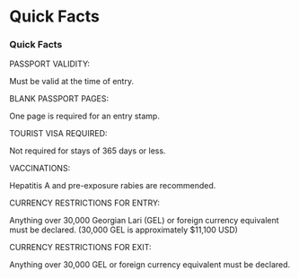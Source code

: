 # Quick Facts

### Quick Facts

PASSPORT VALIDITY:

Must be valid at the time of entry.

BLANK PASSPORT PAGES:

One page is required for an entry stamp.

TOURIST VISA REQUIRED:

Not required for stays of 365 days or less.

VACCINATIONS:

Hepatitis A and pre-exposure rabies are recommended.

CURRENCY RESTRICTIONS FOR ENTRY:

Anything over 30,000 Georgian Lari (GEL) or foreign currency equivalent must be declared. (30,000 GEL is approximately $11,100 USD)

CURRENCY RESTRICTIONS FOR EXIT:

Anything over 30,000 GEL or foreign currency equivalent must be declared.